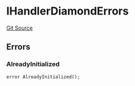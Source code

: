 # IHandlerDiamondErrors
[Git Source](https://github.com/thrackle-io/forte-rules-engine/blob/4a2e9b2745fc1ebf2913bcb6fdbbd0ad4f2bfe93/src/common/IErrors.sol)


## Errors
### AlreadyInitialized

```solidity
error AlreadyInitialized();
```

